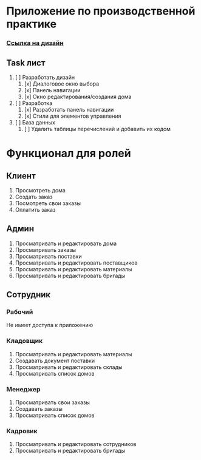 Приложение по производственной практике
=====================
### [Ссылка на дизайн](https://www.figma.com/file/PyTJx6TueDF8T5ys2i3Gsu/Строительная-компания?node-id=0%3A1&t=NQNMBSHlppQanr13-0)
Task лист
------------------
1. [ ] Разработать дизайн
   1. [x] Диалоговое окно выбора
   2. [x] Панель навигации
   3. [x] Окно редактирования/создания дома
2. [ ] Разработка
   1. [x] Разработать панель навигации
   2. [x] Стили для элементов управления
3. [ ] База данных
   1. [ ] Удалить таблицы перечислений и добавить их кодом

Функционал для ролей
=================================
Клиент
--------------------------
1. Просмотреть дома
2. Создать заказ
3. Посмотреть свои заказы
4. Оплатить заказ

Админ
-----------------
1. Просматривать и редактировать дома
2. Просматривать заказы
3. Просматривать поставки
4. Просматривать и редактировать поставщиков
5. Просматривать и редактировать материалы
6. Просматривать и редактировать бригады

Сотрудник
-------------------
### Рабочий
Не имеет доступа к приложению
### Кладовщик
1. Просматривать и редактировать материалы
2. Создавать документ поставки
3. Просматривать и редактировать склады
4. Просматривать список домов
### Менеджер
1. Просматривать свои заказы
2. Создавать заказы
3. Просматривать список домов
### Кадровик
1. Просматривать и редактировать сотрудников
2. Просматривать и редактировать бригады
